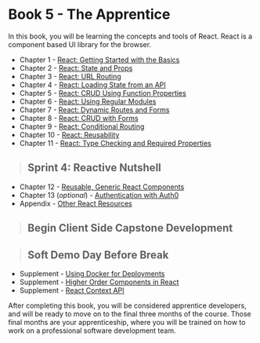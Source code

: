 # Book 5 - The Apprentice

In this book, you will be learning the concepts and tools of React. React is a component based UI library for the browser.

* Chapter 1 - [React: Getting Started with the Basics](./chapters/REACT_BASICS.md)
* Chapter 2 - [React: State and Props](./chapters/COMPONENT_STATE_PROPS.md)
* Chapter 3 - [React: URL Routing](./chapters/REACT_ROUTING.md)
* Chapter 4 - [React: Loading State from an API](./chapters/REACT_INITIAL_STATE.md)
* Chapter 5 - [React: CRUD Using Function Properties](./chapters/FUNCTIONS_AS_PROPS.md)
* Chapter 6 - [React: Using Regular Modules](./chapters/API_MODULES.md)
* Chapter 7 - [React: Dynamic Routes and Forms](./chapters/REACT_DYNAMIC_ROUTING.md)
* Chapter 8 - [React: CRUD with Forms](./chapters/REACT_FORMS.md)
* Chapter 9 - [React: Conditional Routing](./chapters/REACT_CONDITIONAL_RENDERING.md)
* Chapter 10 - [React: Reusability](./chapters/REACT_REUSABLE_COMPONENTS.md)
* Chapter 11 - [React: Type Checking and Required Properties](./chapters/REACT_TYPE_CHECKING.md)

> ## Sprint 4: Reactive Nutshell

* Chapter 12 - [Reusable, Generic React Components](./chapters/REACT_GENERIC_COMPONENTS.md)
* Chapter 13 (_optional_) - [Authentication with Auth0](https://auth0.com/blog/reactjs-authentication-tutorial/)
* Appendix - [Other React Resources](./chapters/REACT_APPENDIX.md)

> ## **Begin Client Side Capstone Development**

> ## Soft Demo Day Before Break

* Supplement - [Using Docker for Deployments](./chapters/DOCKER_INTRO.md)
* Supplement - [Higher Order Components in React](./chapters/REACT_HOC.md)
* Supplement - [React Context API](./chapters/REACT_CONTEXT_API.md)

After completing this book, you will be considered apprentice developers, and will be ready to move on to the final three months of the course. Those final months are your apprenticeship, where you will be trained on how to work on a professional software development team.
